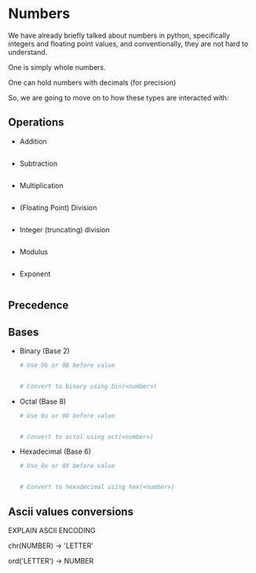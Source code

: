 # Numbers

We have already briefly talked about numbers in python, specifically integers
and floating point values, and conventionally, they are not hard to understand. 

One is simply whole numbers.

One can hold numbers with decimals (for precision)

So, we are going to move on to how these types are interacted with:

## Operations

- Addition
  ```python
  
  ```
- Subtraction
  ```python
  
  ```
- Multiplication
  ```python
  
  ```
- (Floating Point) Division
  ```python
  
  ```
- Integer (truncating) division
  ```python
  
  ```
- Modulus
  ```python
  
  ```
- Exponent
  ```python
  
  ```

## Precedence


## Bases

- Binary (Base 2)
  ```python
  # Use 0b or 0B before value


  # Convert to binary using bin(<number>)


  ```
- Octal (Base 8)
  ```python
  # Use 0o or 0O before value
  

  # Convert to octal using oct(<number>)

  ```
- Hexadecimal (Base 6)
  ```python
  # Use 0x or 0X before value


  # Convert to hexadecimal using hex(<number>)

  
  ```


## Ascii values conversions

EXPLAIN ASCII ENCODING

chr(NUMBER) -> 'LETTER'

ord('LETTER') -> NUMBER




